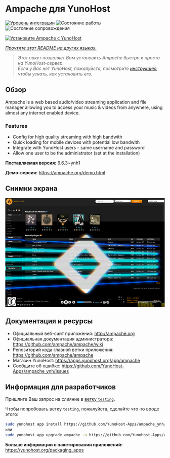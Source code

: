<!--
Важно: этот README был автоматически сгенерирован <https://github.com/YunoHost/apps/tree/master/tools/readme_generator>
Он НЕ ДОЛЖЕН редактироваться вручную.
-->

# Ampache для YunoHost

[![Уровень интеграции](https://dash.yunohost.org/integration/ampache.svg)](https://ci-apps.yunohost.org/ci/apps/ampache/) ![Состояние работы](https://ci-apps.yunohost.org/ci/badges/ampache.status.svg) ![Состояние сопровождения](https://ci-apps.yunohost.org/ci/badges/ampache.maintain.svg)

[![Установите Ampache с YunoHost](https://install-app.yunohost.org/install-with-yunohost.svg)](https://install-app.yunohost.org/?app=ampache)

*[Прочтите этот README на других языках.](./ALL_README.md)*

> *Этот пакет позволяет Вам установить Ampache быстро и просто на YunoHost-сервер.*  
> *Если у Вас нет YunoHost, пожалуйста, посмотрите [инструкцию](https://yunohost.org/install), чтобы узнать, как установить его.*

## Обзор

Ampache is a web based audio/video streaming application and file manager allowing you to access your music & videos from anywhere, using almost any internet enabled device.

### Features

 * Config for high quality streaming with high bandwith
 * Quick loading for mobile devices with potential low bandwith
 * Integrate with YunoHost users - same username and password
 * Allow one user to be the administrator (set at the installation)

**Поставляемая версия:** 6.6.3~ynh1

**Демо-версия:** <https://ampache.org/demo.html>

## Снимки экрана

![Снимок экрана Ampache](./doc/screenshots/visualizer.png)

## Документация и ресурсы

- Официальный веб-сайт приложения: <http://ampache.org>
- Официальная документация администратора: <https://github.com/ampache/ampache/wiki>
- Репозиторий кода главной ветки приложения: <https://github.com/ampache/ampache>
- Магазин YunoHost: <https://apps.yunohost.org/app/ampache>
- Сообщите об ошибке: <https://github.com/YunoHost-Apps/ampache_ynh/issues>

## Информация для разработчиков

Пришлите Ваш запрос на слияние в [ветку `testing`](https://github.com/YunoHost-Apps/ampache_ynh/tree/testing).

Чтобы попробовать ветку `testing`, пожалуйста, сделайте что-то вроде этого:

```bash
sudo yunohost app install https://github.com/YunoHost-Apps/ampache_ynh/tree/testing --debug
или
sudo yunohost app upgrade ampache -u https://github.com/YunoHost-Apps/ampache_ynh/tree/testing --debug
```

**Больше информации о пакетировании приложений:** <https://yunohost.org/packaging_apps>
